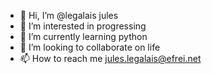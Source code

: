 - 👋 Hi, I’m @legalais jules 
- 👀 I’m interested in progressing
- 🌱 I’m currently learning python
- 💞️ I’m looking to collaborate on life
- 📫 How to reach me jules.legalais@efrei.net

<!---
leg-jules/leg-jules is a ✨ special ✨ repository because its `README.md` (this file) appears on your GitHub profile.
You can click the Preview link to take a look at your changes.
--->
